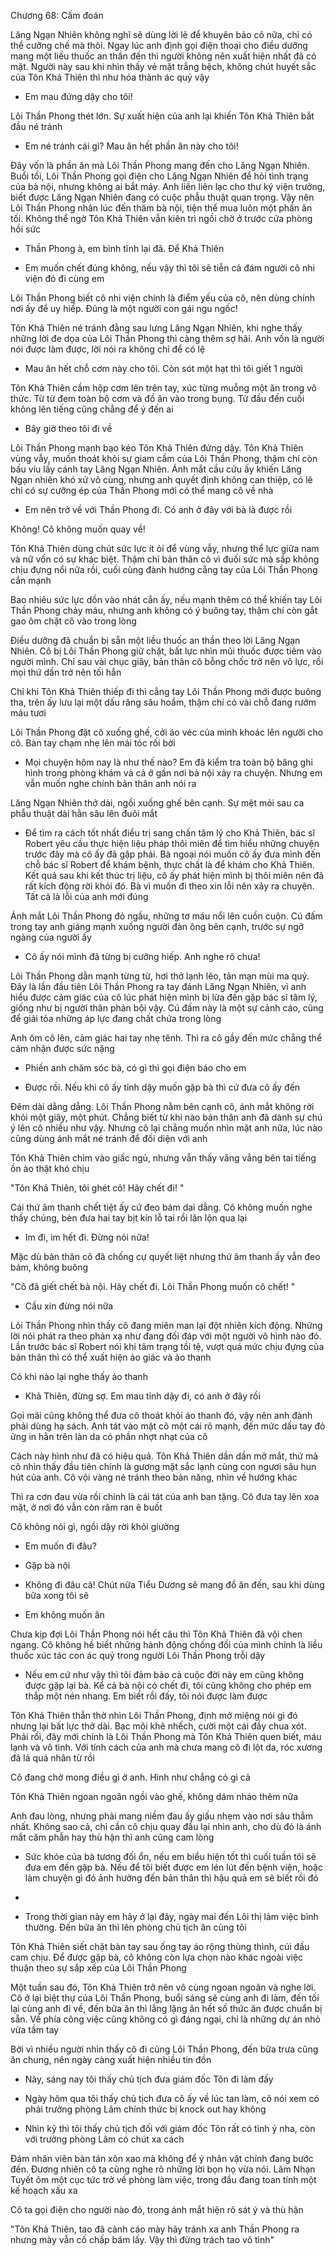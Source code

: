 




Chương 68: Cấm đoán

Lăng Ngạn Nhiên không nghĩ sẽ dùng lời lẽ để khuyên bảo cô nữa, chỉ có thể cưỡng chế mà thôi. Ngay lúc anh định gọi điện thoại cho điều dưỡng mang một liều thuốc an thần đến thì người không nên xuất hiện nhất đã có mặt. Người này sau khi nhìn thấy vẻ mặt trắng bệch, không chút huyết sắc của Tôn Khả Thiên thì như hóa thành ác quỷ vậy

- Em mau đứng dậy cho tôi!

Lôi Thần Phong thét lớn. Sự xuất hiện của anh lại khiến Tôn Khả Thiên bắt đầu né tránh

- Em né tránh cái gì? Mau ăn hết phần ăn này cho tôi!

Đây vốn là phần ăn mà Lôi Thần Phong mang đến cho Lăng Ngạn Nhiên. Buổi tối, Lôi Thần Phong gọi điện cho Lăng Ngạn Nhiên để hỏi tình trạng của bà nội, nhưng không ai bắt máy. Anh liền liên lạc cho thư ký viện trưởng, biết được Lăng Ngạn Nhiên đang có cuộc phẫu thuật quan trọng. Vậy nên Lôi Thần Phong nhân lúc đến thăm bà nội, tiện thể mua luôn một phần ăn tối. Không thể ngờ Tôn Khả Thiên vẫn kiên trì ngồi chờ ở trước cửa phòng hồi sức

- Thần Phong à, em bình tĩnh lại đã. Để Khả Thiên

- Em muốn chết đúng không, nếu vậy thì tôi sẽ tiễn cả đám người cô nhi viện đó đi cùng em

Lôi Thần Phong biết cô nhi viện chính là điểm yếu của cô, nên dùng chính nơi ấy để uy hiếp. Đúng là một người con gái ngu ngốc!

Tôn Khả Thiên né tránh đằng sau lưng Lăng Ngạn Nhiên, khi nghe thấy những lời đe dọa của Lôi Thần Phong thì càng thêm sợ hãi. Anh vốn là người nói được làm được, lời nói ra không chỉ để có lệ

- Mau ăn hết chỗ cơm này cho tôi. Còn sót một hạt thì tôi giết 1 người

Tôn Khả Thiên cầm hộp cơm lên trên tay, xúc từng muỗng một ăn trong vô thức. Từ từ đem toàn bộ cơm và đồ ăn vào trong bụng. Từ đầu đến cuối không lên tiếng cũng chẳng để ý đến ai

- Bây giờ theo tôi đi về

Lôi Thần Phong mạnh bạo kéo Tôn Khả Thiên đứng dậy. Tôn Khả Thiên vùng vẫy, muốn thoát khỏi sự giam cầm của Lôi Thần Phong, thậm chí còn bấu víu lấy cánh tay Lăng Ngạn Nhiên. Ánh mắt cầu cứu ấy khiến Lăng Ngạn nhiên khó xử vô cùng, nhưng anh quyết định không can thiệp, có lẽ chỉ có sự cưỡng ép của Thần Phong mới có thể mang cô về nhà


- Em nên trở về với Thần Phong đi. Có anh ở đây với bà là được rồi

Không! Cô không muốn quay về!

Tôn Khả Thiên dùng chút sức lực ít ỏi để vùng vẫy, nhưng thể lực giữa nam và nữ vốn có sự khác biệt. Thậm chí bản thân cô vì đuối sức mà sắp không chịu đựng nổi nữa rồi, cuối cùng đành hướng cẳng tay của Lôi Thần Phong cắn mạnh

Bao nhiêu sức lực dồn vào nhát cắn ấy, nếu mạnh thêm có thể khiến tay Lôi Thần Phong chảy máu, nhưng anh không có ý buông tay, thậm chí còn gắt gao ôm chặt cô vào trong lòng

Điều dưỡng đã chuẩn bị sẵn một liều thuốc an thần theo lời Lăng Ngạn Nhiên. Cô bị Lôi Thần Phong giữ chặt, bất lực nhìn mũi thuốc được tiêm vào người mình. Chỉ sau vài chục giây, bản thân cô bỗng chốc trở nên vô lực, rồi mọi thứ dần trở nên tối hẳn

Chỉ khi Tôn Khả Thiên thiếp đi thì cẳng tay Lôi Thần Phong mới được buông tha, trên ấy lưu lại một dấu răng sâu hoắm, thậm chí có vài chỗ đang rướm máu tươi

Lôi Thần Phong đặt cô xuống ghế, cởi áo véc của mình khoác lên người cho cô. Bàn tay chạm nhẹ lên mái tóc rối bời

- Mọi chuyện hôm nay là như thế nào? Em đã kiểm tra toàn bộ băng ghi hình trong phòng khám và cả ở gần nơi bà nội xảy ra chuyện. Nhưng em vẫn muốn nghe chính bản thân anh nói ra

Lăng Ngạn Nhiên thở dài, ngồi xuống ghế bên cạnh. Sự mệt mỏi sau ca phẫu thuật dài hằn sâu lên đuôi mắt

- Để tìm ra cách tốt nhất điều trị sang chấn tâm lý cho Khả Thiên, bác sĩ Robert yêu cầu thực hiện liệu pháp thôi miên để tìm hiểu những chuyện trước đây mà cô ấy đã gặp phải. Bà ngoại nói muốn cô ấy đưa mình đến chỗ bác sĩ Robert để khám bệnh, thực chất là để khám cho Khả Thiên. Kết quả sau khi kết thúc trị liệu, cô ấy phát hiện mình bị thôi miên nên đã rất kích động rời khỏi đó. Bà vì muốn đi theo xin lỗi nên xảy ra chuyện. Tất cả là lỗi của anh mới đúng

Ánh mắt Lôi Thần Phong đỏ ngầu, những tơ máu nổi lên cuồn cuộn. Cú đấm trong tay anh giáng mạnh xuống người đàn ông bên cạnh, trước sự ngỡ ngàng của người ấy

- Cô ấy nói mình đã từng bị cưỡng hiếp. Anh nghe rõ chưa!

Lôi Thần Phong dằn mạnh từng từ, hơi thở lạnh lẽo, tản mạn mùi ma quỷ. Đây là lần đầu tiên Lôi Thần Phong ra tay đánh Lăng Ngạn Nhiên, vì anh hiểu được cảm giác của cô lúc phát hiện mình bị lừa đến gặp bác sĩ tâm lý, giống như bị người thân phản bội vậy. Cú đấm này là một sự cảnh cáo, cũng để giải tỏa những áp lực đang chất chứa trong lòng

Anh ôm cô lên, cảm giác hai tay nhẹ tênh. Thì ra cô gầy đến mức chẳng thể cảm nhận được sức nặng

- Phiền anh chăm sóc bà, có gì thì gọi điện báo cho em

- Được rồi. Nếu khi cô ấy tỉnh dậy muốn gặp bà thì cứ đưa cô ấy đến

Đêm dài dằng dẵng. Lôi Thần Phong nằm bên cạnh cô, ánh mắt không rời khỏi một giây, một phút. Chẳng biết từ khi nào bản thân anh đã dành sự chú ý lên cô nhiều như vậy. Nhưng cô lại chẳng muốn nhìn mặt anh nữa, lúc nào cũng dùng ánh mắt né tránh để đối diện với anh

Tôn Khả Thiên chìm vào giấc ngủ, nhưng vẫn thấy văng vẳng bên tai tiếng ồn ào thật khó chịu

"Tôn Khả Thiên, tôi ghét cô! Hãy chết đi! "

Cái thứ âm thanh chết tiệt ấy cứ đeo bám dai dẳng. Cô không muốn nghe thấy chúng, bèn đưa hai tay bịt kín lỗ tai rồi lăn lộn qua lại


- Im đi, im hết đi. Đừng nói nữa!

Mặc dù bản thân cô đã chống cự quyết liệt nhưng thứ âm thanh ấy vẫn đeo bám, không buông

"Cô đã giết chết bà nội. Hãy chết đi. Lôi Thần Phong muốn cô chết! "

- Cầu xin đừng nói nữa

Lôi Thần Phong nhìn thấy cô đang miên man lại đột nhiên kích động. Những lời nói phát ra theo phản xạ như đang đối đáp với một người vô hình nào đó. Lần trước bác sĩ Robert nói khi tâm trạng tồi tệ, vượt quá mức chịu đựng của bản thân thì có thể xuất hiện ảo giác và ảo thanh

Có khi nào lại nghe thấy ảo thanh

- Khả Thiên, đừng sợ. Em mau tỉnh dậy đi, có anh ở đây rồi

Gọi mãi cũng không thể đưa cô thoát khỏi áo thanh đó, vậy nên anh đành phải dùng hạ sách. Anh tát vào mặt cô một cái rõ mạnh, đến mức dấu tay đỏ ửng in hằn trên làn da có phần nhợt nhạt của cô

Cách này hình như đã có hiệu quả. Tôn Khả Thiên dần dần mở mắt, thứ mà cô nhìn thấy đầu tiên chính là gương mặt sắc lạnh cùng con ngươi sâu hun hút của anh. Cô vội vàng né tránh theo bản năng, nhìn về hướng khác

Thì ra cơn đau vừa rồi chính là cái tát của anh ban tặng. Cô đưa tay lên xoa mặt, ở nơi đó vẫn còn râm ran ê buốt

Cô không nói gì, ngồi dậy rời khỏi giường

- Em muốn đi đâu?

- Gặp bà nội

- Không đi đâu cả! Chút nữa Tiểu Dương sẽ mang đồ ăn đến, sau khi dùng bữa xong tôi sẽ

- Em không muốn ăn

Chưa kịp đợi Lôi Thần Phong nói hết câu thì Tôn Khả Thiên đã vội chen ngang. Cô không hề biết những hành động chống đối của mình chính là liều thuốc xúc tác con ác quỷ trong người Lôi Thần Phong trỗi dậy

- Nếu em cứ như vậy thì tôi đảm bảo cả cuộc đời này em cũng không được gặp lại bà. Kể cả bà nội có chết đi, tôi cũng không cho phép em thắp một nén nhang. Em biết rồi đấy, tôi nói được làm được

Tôn Khả Thiên thẫn thờ nhìn Lôi Thần Phong, định mở miệng nói gì đó nhưng lại bất lực thở dài. Bạc môi khẽ nhếch, cười một cái đầy chua xót. Phải rồi, đây mới chính là Lôi Thần Phong mà Tôn Khả Thiên quen biết, máu lạnh và vô tình. Với tính cách của anh mà chưa mang cô đi lột da, róc xương đã là quá nhân từ rồi

Cô đang chờ mong điều gì ở anh. Hình như chẳng có gì cả

Tôn Khả Thiên ngoan ngoãn ngồi vào ghế, không dám nháo thêm nữa


Anh đau lòng, nhưng phải mang niềm đau ấy giấu nhẹm vào nơi sâu thẳm nhất. Không sao cả, chỉ cần cô chịu quay đầu lại nhìn anh, cho dù đó là ánh mắt căm phẫn hay thù hận thì anh cũng cam lòng

- Sức khỏe của bà tương đối ổn, nếu em biểu hiện tốt thì cuối tuần tôi sẽ đưa em đến gặp bà. Nếu để tôi biết được em lén lút đến bệnh viện, hoặc làm chuyện gì đó ảnh hưởng đến bản thân thì hậu quả em sẽ biết rồi đó

-

- Trong thời gian này em hãy ở lại đây, ngày mai đến Lôi thị làm việc bình thường. Đến bữa ăn thì lên phòng chủ tịch ăn cùng tôi

Tôn Khả Thiên siết chặt bàn tay sau ống tay áo rộng thùng thình, cúi đầu cam chịu. Để được gặp bà, cô không còn lựa chọn nào khác ngoài việc thuận theo sự sắp xếp của Lôi Thần Phong

Một tuần sau đó, Tôn Khả Thiên trở nên vô cùng ngoan ngoãn và nghe lời. Cô ở lại biệt thự của Lôi Thần Phong, buổi sáng sẽ cùng anh đi làm, đến tối lại cùng anh đi về, đến bữa ăn thì lẳng lặng ăn hết số thức ăn được chuẩn bị sẵn. Về phía công việc cũng không có gì đáng ngại, chỉ là những dự án nhỏ vừa tầm tay

Bởi vì nhiều người nhìn thấy cô đi cùng Lôi Thần Phong, đến bữa trưa cũng ăn chung, nên ngày càng xuất hiện nhiều tin đồn

- Này, sáng nay tôi thấy chủ tịch đưa giám đốc Tôn đi làm đấy

- Ngày hôm qua tôi thấy chủ tịch đưa cô ấy về lúc tan làm, cô nói xem có phải trưởng phòng Lâm chính thức bị knock out hay không

- Nhìn kỹ thì tôi thấy chủ tịch đối với giám đốc Tôn rất có tình ý nha, còn với trưởng phòng Lâm có chút xa cách

Đám nhân viên bàn tán xôn xao mà không để ý nhân vật chính đang bước đến. Đương nhiên cô ta cũng nghe rõ những lời bọn họ vừa nói. Lâm Nhạn Tuyết ôm một cục tức trở về phòng làm việc, trong đầu đang toan tính một kế hoạch xấu xa

Cô ta gọi điện cho người nào đó, trong ánh mắt hiện rõ sát ý và thù hận

"Tôn Khả Thiên, tao đã cảnh cáo mày hãy tránh xa anh Thần Phong ra nhưng mày vẫn cố chấp bám lấy. Vậy thì đừng trách tao vô tình"




